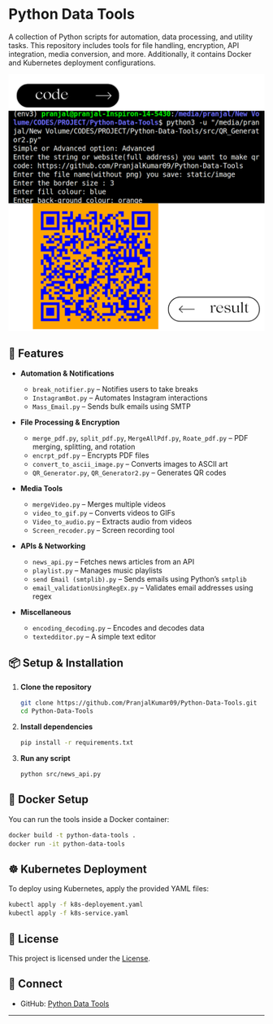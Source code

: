 # Python Data Tools  

A collection of Python scripts for automation, data processing, and utility tasks. This repository includes tools for file handling, encryption, API integration, media conversion, and more. Additionally, it contains Docker and Kubernetes deployment configurations. 


![Tools Demo](static/image2.png)


## 📌 Features  

- **Automation & Notifications**  
  - `break_notifier.py` – Notifies users to take breaks  
  - `InstagramBot.py` – Automates Instagram interactions  
  - `Mass_Email.py` – Sends bulk emails using SMTP  

- **File Processing & Encryption**  
  - `merge_pdf.py`, `split_pdf.py`, `MergeAllPdf.py`, `Roate_pdf.py` – PDF merging, splitting, and rotation  
  - `encrpt_pdf.py` – Encrypts PDF files  
  - `convert_to_ascii_image.py` – Converts images to ASCII art  
  - `QR_Generator.py`, `QR_Generator2.py` – Generates QR codes  

- **Media Tools**  
  - `mergeVideo.py` – Merges multiple videos  
  - `video_to_gif.py` – Converts videos to GIFs  
  - `Video_to_audio.py` – Extracts audio from videos  
  - `Screen_recoder.py` – Screen recording tool  

- **APIs & Networking**  
  - `news_api.py` – Fetches news articles from an API  
  - `playlist.py` – Manages music playlists  
  - `send Email (smtplib).py` – Sends emails using Python’s `smtplib`  
  - `email_validationUsingRegEx.py` – Validates email addresses using regex  

- **Miscellaneous**  
  - `encoding_decoding.py` – Encodes and decodes data  
  - `textedditor.py` – A simple text editor  

## 📦 Setup & Installation  

1. **Clone the repository**  
   ```sh
   git clone https://github.com/PranjalKumar09/Python-Data-Tools.git  
   cd Python-Data-Tools  
   ```  

2. **Install dependencies**  
   ```sh
   pip install -r requirements.txt  
   ```  

3. **Run any script**  
   ```sh
   python src/news_api.py  
   ```  

## 🐳 Docker Setup  

You can run the tools inside a Docker container:  

```sh
docker build -t python-data-tools .  
docker run -it python-data-tools  
```  

## ☸️ Kubernetes Deployment  

To deploy using Kubernetes, apply the provided YAML files:  

```sh
kubectl apply -f k8s-deployement.yaml  
kubectl apply -f k8s-service.yaml  
```  

## 📜 License  

This project is licensed under the [License](LICENSE).  

## 🔗 Connect  

- GitHub: [Python Data Tools](https://github.com/PranjalKumar09/Python-Data-Tools)  

---
